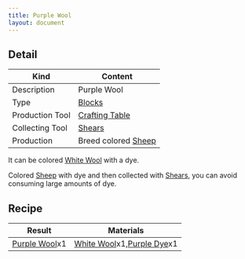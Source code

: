 ```yaml
---
title: Purple Wool
layout: document
---
```

## Detail

|Kind|Content|
|---|---|
|Description|Purple Wool|
|Type|[Blocks](Blocks)|
|Production Tool|[Crafting Table](Crafting_Table)|
|Collecting Tool|[Shears](Shears)|
|Production|Breed colored [Sheep](Sheep)|

It can be colored [White Wool](White_Wool) with a dye.

Colored [Sheep](Sheep) with dye and then collected with [Shears](Shears), you can avoid consuming large amounts of dye.

## Recipe

|Result|Materials|
|---|---|
|[Purple Wool](Purple_Wool)x1|[White Wool](White_Wool)x1,[Purple Dye](Purple_Dye)x1|
